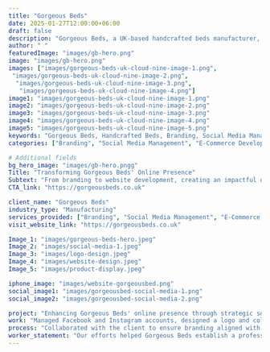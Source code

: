 ```yaml
---
title: "Gorgeous Beds"
date: 2025-01-27T12:00:00+06:00
draft: false
description: "Gorgeous Beds, a UK-based handcrafted beds manufacturer, partnered with us for social media management, branding, and an affordable e-commerce solution."
author: " "
featuredImage: "images/gb-hero.png"
image: "images/gb-hero.png"
images: ["images/gorgeous-beds-uk-cloud-nine-image-1.png",
 "images/gorgeous-beds-uk-cloud-nine-image-2.png",
  "images/gorgeous-beds-uk-cloud-nine-image-3.png",
   "images/gorgeous-beds-uk-cloud-nine-image-4.png"]
image1: "images/gorgeous-beds-uk-cloud-nine-image-1.png"
image2: "images/gorgeous-beds-uk-cloud-nine-image-2.png"
image3: "images/gorgeous-beds-uk-cloud-nine-image-3.png"
image4: "images/gorgeous-beds-uk-cloud-nine-image-4.png"
image5: "images/gorgeous-beds-uk-cloud-nine-image-5.png"
keywords: "Gorgeous Beds, Handcrafted Beds, Branding, Social Media Management, Website Development, Facebook Ads"
categories: ["Branding", "Social Media Management", "E-Commerce Development"]

# Additional fields
bg_hero_image: "images/gb-hero.pngg"
Title: "Transforming Gorgeous Beds' Online Presence"
Subtext: "From branding to website development, creating an impactful digital identity for Gorgeous Beds."
CTA_link: "https://gorgeousbeds.co.uk"

client_name: "Gorgeous Beds"
industry_type: "Manufacturing"
services_provided: ["Branding", "Social Media Management", "E-Commerce Website Development", "Facebook Ads"]
visit_website_link: "https://gorgeousbeds.co.uk"

Image_1: "images/gorgeous-beds-hero.jpeg"
Image_2: "images/social-media-1.jpeg"
Image_3: "images/logo-design.jpeg"
Image_4: "images/website-design.jpeg"
Image_5: "images/product-display.jpeg"

iphone_image: "images/website-gorgeousbed.png"
social_image1: "images/gorgeousbed-social-media-1.png"
social_image2: "images/gorgeousbed-social-media-2.png"

project: "Enhancing Gorgeous Beds' online presence through strategic social media management, branding, and cost-effective e-commerce solutions."
work: "Managed Facebook and Instagram accounts, designed a logo and color palette, developed an e-commerce website using WordPress, and ran Facebook ad campaigns to drive traffic and sales."
process: "Collaborated with the client to ensure branding aligned with their handcrafted ethos, optimized ads for higher engagement, and created a scalable website for budget-conscious e-commerce growth."
worker_statement: "Our efforts helped Gorgeous Beds establish a professional online presence, improve brand visibility, and drive sales with a tailored digital marketing strategy."
---
```

